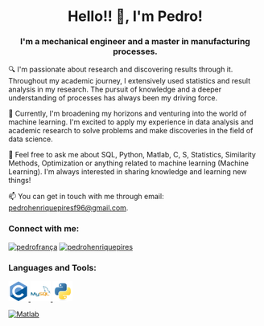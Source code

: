 <h1 align="center">Hello!! 👋, I'm Pedro!</h1>
<h3 align="center">I'm a mechanical engineer and a master in manufacturing processes.</h3>


🔍 I'm passionate about research and discovering results through it. Throughout my academic journey, I extensively used statistics and result analysis in my research. The pursuit of knowledge and a deeper understanding of processes has always been my driving force.

🌱 Currently, I'm broadening my horizons and venturing into the world of machine learning. I'm excited to apply my experience in data analysis and academic research to solve problems and make discoveries in the field of data science.

💬 Feel free to ask me about SQL, Python, Matlab, C, S, Statistics, Similarity Methods, Optimization or anything related to machine learning (Machine Learning). I'm always interested in sharing knowledge and learning new things!

📫 You can get in touch with me through email: pedrohenriquepiresf96@gmail.com.

<h3 align="left">Connect with me:</h3>
<p align="left">
<a href="https://linkedin.com/in/pedrofrança" target="blank"><img align="center" src="https://raw.githubusercontent.com/rahuldkjain/github-profile-readme-generator/master/src/images/icons/Social/linked-in-alt.svg" alt="pedrofrança" height="30" width="40" /></a>
<a href="https://kaggle.com/pedrohenriquepires" target="blank"><img align="center" src="https://raw.githubusercontent.com/rahuldkjain/github-profile-readme-generator/master/src/images/icons/Social/kaggle.svg" alt="pedrohenriquepires" height="30" width="40" /></a>
</p>

<h3 align="left">Languages and Tools:</h3>
<p align="left"> <a href="https://www.cprogramming.com/" target="_blank" rel="noreferrer"> <img src="https://raw.githubusercontent.com/devicons/devicon/master/icons/c/c-original.svg" alt="c" width="40" height="40"/> </a> <a href="https://www.mysql.com/" target="_blank" rel="noreferrer"> <img src="https://raw.githubusercontent.com/devicons/devicon/master/icons/mysql/mysql-original-wordmark.svg" alt="mysql" width="40" height="40"/> </a> <a href="https://www.python.org" target="_blank" rel="noreferrer"> <img src="https://raw.githubusercontent.com/devicons/devicon/master/icons/python/python-original.svg" alt="python" width="40" height="40"/> </a> </p>
<a href="https://www.mathworks.com/products/matlab.html" target="_blank" rel="noreferrer">
    <img src="https://cdn.jsdelivr.net/gh/devicons/devicon/icons/matlab/matlab-original.svg" alt="Matlab" width="40" height="40"/>
  </a>

